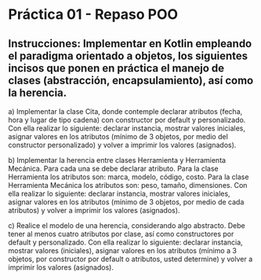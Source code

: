 # Práctica 01 - Repaso POO

## Instrucciones: Implementar en Kotlin empleando el paradigma orientado a objetos, los siguientes incisos que ponen en práctica el manejo de clases (abstracción, encapsulamiento), así como la herencia.

a) Implementar la clase Cita, donde contemple declarar atributos (fecha, hora y lugar de tipo cadena) con constructor por default y personalizado. Con ella realizar lo siguiente: declarar instancia, mostrar valores iniciales, asignar valores en los atributos (mínimo de 3 objetos, por medio del constructor personalizado) y volver a imprimir los valores (asignados).

b) Implementar la herencia entre clases Herramienta y Herramienta Mecánica. Para cada una se debe declarar atributo. Para la clase Herramienta los atributos son: marca, modelo, código, costo. Para la clase Herramienta Mecánica los atributos son:  peso, tamaño, dimensiones. Con ella realizar lo siguiente: declarar instancia, mostrar valores iniciales, asignar valores en los atributos (mínimo de 3 objetos, por medio de cada atributos) y volver a imprimir los valores (asignados).

c) Realice el modelo de una herencia, considerando algo abstracto.  Debe tener al menos cuatro atributos por clase, así como constructores por default y personalizado. Con ella realizar lo siguiente: declarar instancia, mostrar valores (iniciales), asignar valores en los atributos (mínimo a 3 objetos, por constructor por default o atributos, usted determine) y volver a imprimir los valores (asignados).
